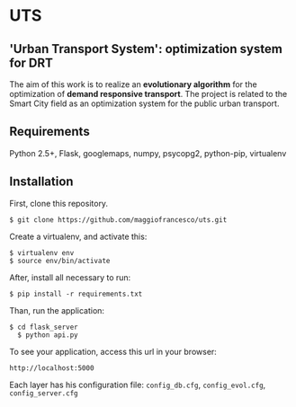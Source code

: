 # UTS
## 'Urban Transport System': optimization system for DRT ##


The aim of this work is to realize an **evolutionary algorithm** for the optimization of **demand responsive transport**. 
The project is related to the Smart City field as an optimization system for the public urban transport.

## Requirements

Python 2.5+, Flask, googlemaps, numpy, psycopg2, python-pip, virtualenv

## Installation

First, clone this repository.

    $ git clone https://github.com/maggiofrancesco/uts.git


Create a virtualenv, and activate this: 

    $ virtualenv env 
    $ source env/bin/activate

After, install all necessary to run:

    $ pip install -r requirements.txt

Than, run the application:

    $ cd flask_server
	  $ python api.py

To see your application, access this url in your browser: 

	http://localhost:5000

Each layer has his configuration file: `config_db.cfg`, `config_evol.cfg`, `config_server.cfg`

